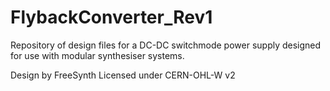 # FlybackConverter_Rev1

Repository of design files for a DC-DC switchmode power supply designed for use with modular synthesiser systems.

Design by FreeSynth
Licensed under CERN-OHL-W v2
